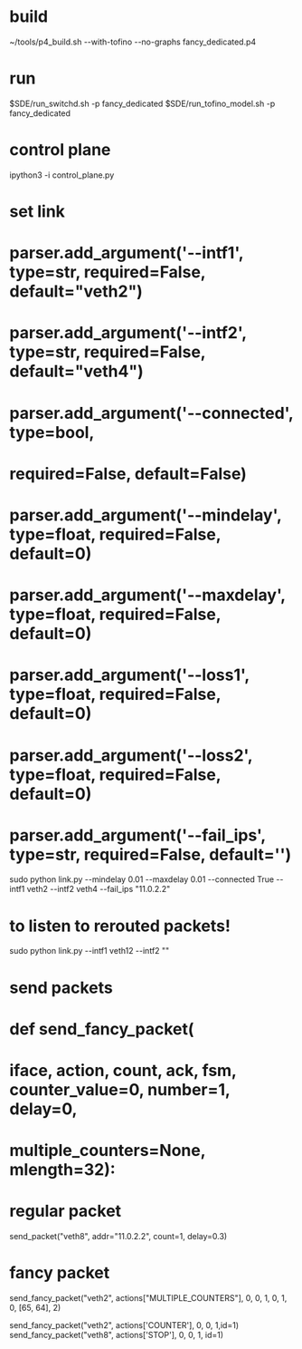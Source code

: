 # build
~/tools/p4_build.sh --with-tofino --no-graphs fancy_dedicated.p4

# run
$SDE/run_switchd.sh -p fancy_dedicated
$SDE/run_tofino_model.sh -p fancy_dedicated

# control plane
ipython3 -i control_plane.py

# set link
# parser.add_argument('--intf1', type=str, required=False, default="veth2")
# parser.add_argument('--intf2', type=str, required=False, default="veth4")
# parser.add_argument('--connected', type=bool,
#                     required=False, default=False)
# parser.add_argument('--mindelay', type=float, required=False, default=0)
# parser.add_argument('--maxdelay', type=float, required=False, default=0)
# parser.add_argument('--loss1', type=float, required=False, default=0)
# parser.add_argument('--loss2', type=float, required=False, default=0)
# parser.add_argument('--fail_ips', type=str, required=False, default='')

sudo python link.py  --mindelay 0.01 --maxdelay 0.01 --connected True --intf1 veth2 --intf2 veth4 --fail_ips "11.0.2.2"
# to listen to rerouted packets!
sudo python link.py --intf1 veth12 --intf2 ""

# send packets
# def send_fancy_packet(
#        iface, action, count, ack, fsm, counter_value=0, number=1, delay=0,
#        multiple_counters=None, mlength=32):

# regular packet
send_packet("veth8", addr="11.0.2.2", count=1, delay=0.3)

# fancy packet

send_fancy_packet("veth2", actions["MULTIPLE_COUNTERS"], 0, 0, 1, 0, 1, 0, [65, 64], 2)

send_fancy_packet("veth2", actions['COUNTER'], 0, 0, 1,id=1)
send_fancy_packet("veth8", actions['STOP'], 0, 0, 1, id=1)